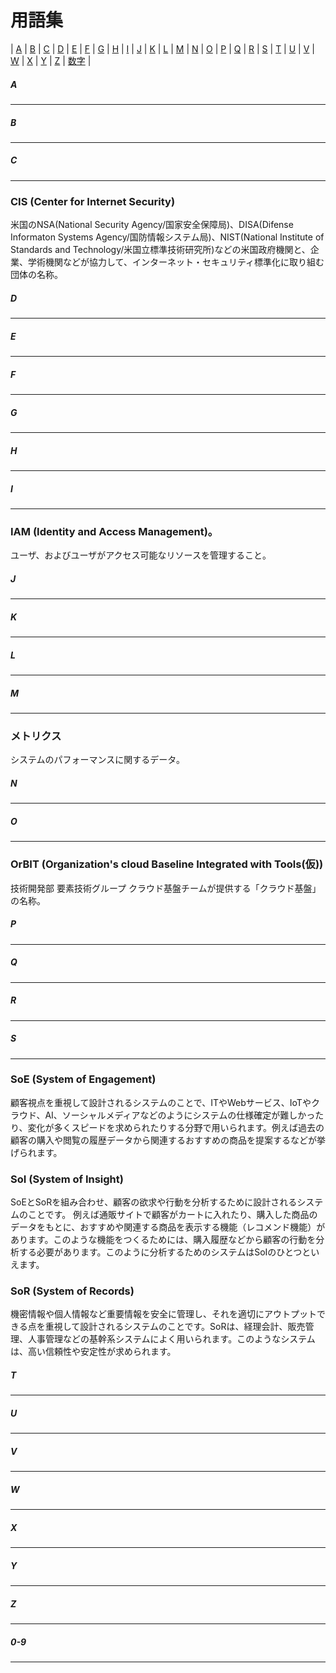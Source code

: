 # 用語集

| [A](#a) | [B](#b) | [C](#c) | [D](#d) | [E](#e) | [F](#f) | [G](#g) | [H](#h) | [I](#i) | [J](#j) | [K](#k) | [L](#l) | [M](#m) | [N](#n) | [O](#o) | [P](#p) | [Q](#q) | [R](#r) | [S](#s) | [T](#t) | [U](#u) | [V](#v) | [W](#w) | [X](#x) | [Y](#y) | [Z](#z) | [数字](#_0-9) |

##### A
---

##### B
---

##### C
---
### CIS (Center for Internet Security)
米国のNSA(National Security Agency/国家安全保障局)、DISA(Difense Informaton Systems Agency/国防情報システム局)、NIST(National Institute of Standards and Technology/米国立標準技術研究所)などの米国政府機関と、企業、学術機関などが協力して、インターネット・セキュリティ標準化に取り組む団体の名称。

##### D
---

##### E
---

##### F
---

##### G
---

##### H
---

##### I

---
### IAM (Identity and Access Management)。
ユーザ、およびユーザがアクセス可能なリソースを管理すること。

##### J
---

##### K
---

##### L
---

##### M
---
### メトリクス
システムのパフォーマンスに関するデータ。

##### N
---

##### O
---
### OrBIT (**Or**ganization's cloud **B**aseline **I**ntegrated with **T**ools(仮))
技術開発部 要素技術グループ クラウド基盤チームが提供する「クラウド基盤」の名称。

##### P
---

##### Q
---

##### R
---

##### S
---
### SoE (System of Engagement)
顧客視点を重視して設計されるシステムのことで、ITやWebサービス、IoTやクラウド、AI、ソーシャルメディアなどのようにシステムの仕様確定が難しかったり、変化が多くスピードを求められたりする分野で用いられます。例えば過去の顧客の購入や閲覧の履歴データから関連するおすすめの商品を提案するなどが挙げられます。

### SoI (System of Insight)
SoEとSoRを組み合わせ、顧客の欲求や行動を分析するために設計されるシステムのことです。
例えば通販サイトで顧客がカートに入れたり、購入した商品のデータをもとに、おすすめや関連する商品を表示する機能（レコメンド機能）があります。このような機能をつくるためには、購入履歴などから顧客の行動を分析する必要があります。このように分析するためのシステムはSoIのひとつといえます。

### SoR (System of Records)
機密情報や個人情報など重要情報を安全に管理し、それを適切にアウトプットできる点を重視して設計されるシステムのことです。SoRは、経理会計、販売管理、人事管理などの基幹系システムによく用いられます。このようなシステムは、高い信頼性や安定性が求められます。


##### T
---

##### U
---

##### V
---

##### W
---

##### X
---

##### Y
---

##### Z
---

##### 0-9
---



